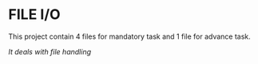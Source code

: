 # FILE I/O

This project contain 4 files for mandatory task and 1 file for advance task.

_It deals with file handling_

